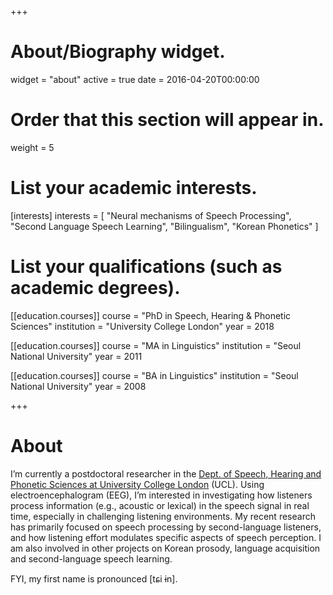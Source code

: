 +++
# About/Biography widget.
widget = "about"
active = true
date = 2016-04-20T00:00:00

# Order that this section will appear in.
weight = 5

# List your academic interests.
[interests]
  interests = [
    "Neural mechanisms of Speech Processing",
    "Second Language Speech Learning",
    "Bilingualism",
    "Korean Phonetics"
  ]

# List your qualifications (such as academic degrees).
[[education.courses]]
  course = "PhD in Speech, Hearing & Phonetic Sciences"
  institution = "University College London"
  year = 2018

[[education.courses]]
   course = "MA in Linguistics"
  institution = "Seoul National University"
  year = 2011

[[education.courses]]
 course = "BA in Linguistics"
  institution = "Seoul National University"
  year = 2008
 
+++

# About
I’m currently a postdoctoral researcher in the [Dept. of Speech, Hearing and Phonetic Sciences at University College London](https://www.ucl.ac.uk/pals/research/speech-hearing-and-phonetic-sciences) (UCL). Using electroencephalogram (EEG), I’m interested in investigating how listeners process information (e.g., acoustic or lexical) in the speech signal in real time, especially in challenging listening environments. My recent research has primarily focused on speech processing by second-language listeners, and how listening effort modulates specific aspects of speech perception. I am also involved in other projects on Korean prosody, language acquisition and second-language speech learning.

FYI, my first name is pronounced [tɕi ɨn].
